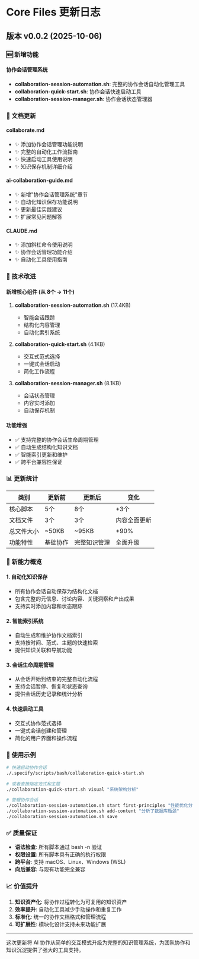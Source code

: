 # Core Files 更新日志

## 版本 v0.0.2 (2025-10-06)

### 🆕 新增功能

#### 协作会话管理系统
- **collaboration-session-automation.sh**: 完整的协作会话自动化管理工具
- **collaboration-quick-start.sh**: 协作会话快速启动工具
- **collaboration-session-manager.sh**: 协作会话状态管理器

### 📝 文档更新

#### collaborate.md
- ✨ 添加协作会话管理功能说明
- ✨ 完整的自动化工作流指南
- ✨ 快速启动工具使用说明
- ✨ 知识保存机制详细介绍

#### ai-collaboration-guide.md
- ✨ 新增"协作会话管理系统"章节
- ✨ 自动化知识保存功能说明
- ✨ 更新最佳实践建议
- ✨ 扩展常见问题解答

#### CLAUDE.md
- ✨ 添加斜杠命令使用说明
- ✨ 协作会话管理功能介绍
- ✨ 自动化工具使用指南

### 🔧 技术改进

#### 新增核心组件 (从 8个 → 11个)
1. **collaboration-session-automation.sh** (17.4KB)
   - 智能会话跟踪
   - 结构化内容管理
   - 自动化索引系统

2. **collaboration-quick-start.sh** (4.1KB)
   - 交互式范式选择
   - 一键式会话启动
   - 简化工作流程

3. **collaboration-session-manager.sh** (8.1KB)
   - 会话状态管理
   - 内容实时添加
   - 自动保存机制

#### 功能增强
- ✅ 支持完整的协作会话生命周期管理
- ✅ 自动生成结构化知识文档
- ✅ 智能索引更新和维护
- ✅ 跨平台兼容性保证

### 📊 更新统计

| 类别 | 更新前 | 更新后 | 变化 |
|------|--------|--------|------|
| 核心脚本 | 5个 | 8个 | +3个 |
| 文档文件 | 3个 | 3个 | 内容全面更新 |
| 总文件大小 | ~50KB | ~95KB | +90% |
| 功能特性 | 基础协作 | 完整知识管理 | 全面升级 |

### 🎯 新能力概览

#### 1. 自动化知识保存
- 所有协作会话自动保存为结构化文档
- 包含完整的元信息、讨论内容、关键洞察和产出成果
- 支持实时添加内容和状态跟踪

#### 2. 智能索引系统
- 自动生成和维护协作文档索引
- 支持按时间、范式、主题的快速检索
- 提供知识关联和导航功能

#### 3. 会话生命周期管理
- 从会话开始到结束的完整自动化流程
- 支持会话暂停、恢复和状态查询
- 提供会话历史记录和统计分析

#### 4. 快速启动工具
- 交互式协作范式选择
- 一键式会话创建和管理
- 简化的用户界面和操作流程

### 🚀 使用示例

```bash
# 快速启动协作会话
./.specify/scripts/bash/collaboration-quick-start.sh

# 或者直接指定范式和主题
./collaboration-quick-start.sh visual "系统架构分析"

# 管理协作会话
./collaboration-session-automation.sh start first-principles "性能优化分析"
./collaboration-session-automation.sh add-content "分析了数据库瓶颈"
./collaboration-session-automation.sh save
```

### ✅ 质量保证

- **语法检查**: 所有脚本通过 bash -n 验证
- **权限设置**: 所有脚本具有正确的执行权限
- **跨平台**: 支持 macOS、Linux、Windows (WSL)
- **向后兼容**: 与现有功能完全兼容

### 📈 价值提升

1. **知识资产化**: 将协作过程转化为可复用的知识资产
2. **效率提升**: 自动化工具减少手动操作和重复工作
3. **标准化**: 统一的协作文档格式和管理流程
4. **可扩展性**: 模块化设计支持未来功能扩展

---

这次更新将 AI 协作从简单的交互模式升级为完整的知识管理系统，为团队协作和知识沉淀提供了强大的工具支持。